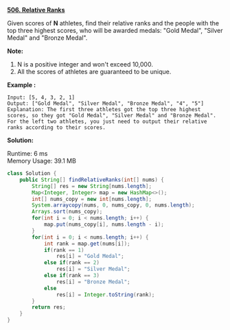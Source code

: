 **[506. Relative Ranks](https://leetcode.com/problems/relative-ranks/)**

Given scores of **N** athletes, find their relative ranks and the people with the top three highest scores, who will be awarded medals: "Gold Medal", "Silver Medal" and "Bronze Medal".

**Note:**
1. N is a positive integer and won't exceed 10,000.
2. All the scores of athletes are guaranteed to be unique.


**Example :**

```
Input: [5, 4, 3, 2, 1]
Output: ["Gold Medal", "Silver Medal", "Bronze Medal", "4", "5"]
Explanation: The first three athletes got the top three highest scores, so they got "Gold Medal", "Silver Medal" and "Bronze Medal". 
For the left two athletes, you just need to output their relative ranks according to their scores.
```

**Solution:**

Runtime: 6 ms<br/>
Memory Usage: 39.1 MB

```java
class Solution {
    public String[] findRelativeRanks(int[] nums) {
        String[] res = new String[nums.length];
        Map<Integer, Integer> map = new HashMap<>();        
        int[] nums_copy = new int[nums.length];
        System.arraycopy(nums, 0, nums_copy, 0, nums.length);
        Arrays.sort(nums_copy);
        for(int i = 0; i < nums.length; i++) {
            map.put(nums_copy[i], nums.length - i);
        }
        for(int i = 0; i < nums.length; i++) {
            int rank = map.get(nums[i]);
            if(rank == 1)
                res[i] = "Gold Medal";
            else if(rank == 2)
                res[i] = "Silver Medal";
            else if(rank == 3)
                res[i] = "Bronze Medal";
            else
                res[i] = Integer.toString(rank);
        }
        return res;
    }
}
```